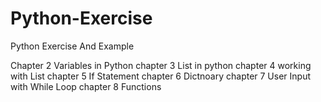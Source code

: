 # Python-Exercise
Python Exercise And Example

Chapter 2 Variables in Python
chapter 3 List in python
chapter 4 working with List
chapter 5 If Statement 
chapter 6 Dictnoary
chapter 7 User Input with While Loop
chapter 8 Functions 
